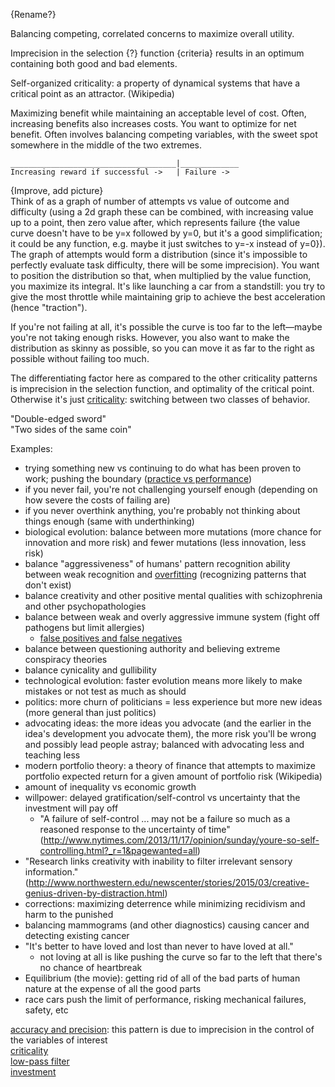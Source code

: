 {Rename?}

Balancing competing, correlated concerns to maximize overall utility.

Imprecision in the selection {?} function {criteria} results in an optimum containing both good and bad elements.

Self-organized criticality: a property of dynamical systems that have a critical point as an attractor. (Wikipedia)

Maximizing benefit while maintaining an acceptable level of cost.  Often, increasing benefits also increases costs.  You want to optimize for net benefit.  Often involves balancing competing variables, with the sweet spot somewhere in the middle of the two extremes.


	_____________________________________|_____________
	Increasing reward if successful ->   | Failure ->

{Improve, add picture}\
Think of as a graph of number of attempts vs value of outcome and difficulty (using a 2d graph these can be combined, with increasing value up to a point, then zero value after, which represents failure {the value curve doesn't have to be y=x followed by y=0, but it's a good simplification; it could be any function, e.g. maybe it just switches to y=-x instead of y=0}). The graph of attempts would form a distribution (since it's impossible to perfectly evaluate task difficulty, there will be some imprecision). You want to position the distribution so that, when multiplied by the value function, you maximize its integral.  It's like launching a car from a standstill: you try to give the most throttle while maintaining grip to achieve the best acceleration (hence "traction").

If you're not failing at all, it's possible the curve is too far to the left—maybe you're not taking enough risks.  However, you also want to make the distribution as skinny as possible, so you can move it as far to the right as possible without failing too much.

The differentiating factor here as compared to the other criticality patterns is imprecision in the selection function, and optimality of the critical point. Otherwise it's just [criticality](Criticality.md): switching between two classes of behavior.

"Double-edged sword"\
"Two sides of the same coin"

Examples:
- trying something new vs continuing to do what has been proven to work; pushing the boundary ([practice vs performance](Investment.md#practice-vs-performance))
- if you never fail, you're not challenging yourself enough (depending on how severe the costs of failing are)
- if you never overthink anything, you're probably not thinking about things enough (same with underthinking)
- biological evolution: balance between more mutations (more chance for innovation and more risk) and fewer mutations (less innovation, less risk)
- balance "aggressiveness" of humans' pattern recognition ability between weak recognition and [overfitting](Overfitting.md) (recognizing patterns that don't exist)
- balance creativity and other positive mental qualities with schizophrenia and other psychopathologies
- balance between weak and overly aggressive immune system (fight off pathogens but limit allergies)
	- [false positives and false negatives](Testing.md#false-positives-and-false-negatives)
- balance between questioning authority and believing extreme conspiracy theories
- balance cynicality and gullibility
- technological evolution: faster evolution means more likely to make mistakes or not test as much as should
- politics: more churn of politicians = less experience but more new ideas (more general than just politics)
- advocating ideas: the more ideas you advocate (and the earlier in the idea's development you advocate them), the more risk you'll be wrong and possibly lead people astray; balanced with advocating less and teaching less
- modern portfolio theory: a theory of finance that attempts to maximize portfolio expected return for a given amount of portfolio risk (Wikipedia)
- amount of inequality vs economic growth
- willpower: delayed gratification/self-control vs uncertainty that the investment will pay off
	- "A failure of self-control ... may not be a failure so much as a reasoned response to the uncertainty of time" (http://www.nytimes.com/2013/11/17/opinion/sunday/youre-so-self-controlling.html?_r=1&pagewanted=all)
- "Research links creativity with inability to filter irrelevant sensory information." (http://www.northwestern.edu/newscenter/stories/2015/03/creative-genius-driven-by-distraction.html)
- corrections: maximizing deterrence while minimizing recidivism and harm to the punished
- balancing mammograms (and other diagnostics) causing cancer and detecting existing cancer
- "It's better to have loved and lost than never to have loved at all."
	- not loving at all is like pushing the curve so far to the left that there's no chance of heartbreak
- Equilibrium (the movie): getting rid of all of the bad parts of human nature at the expense of all the good parts
- race cars push the limit of performance, risking mechanical failures, safety, etc

[accuracy and precision](Accuracy%20and%20precision.md): this pattern is due to imprecision in the control of the variables of interest\
[criticality](Criticality.md)\
[low-pass filter](Low-pass%20filter.md)\
[investment](Investment.md)
